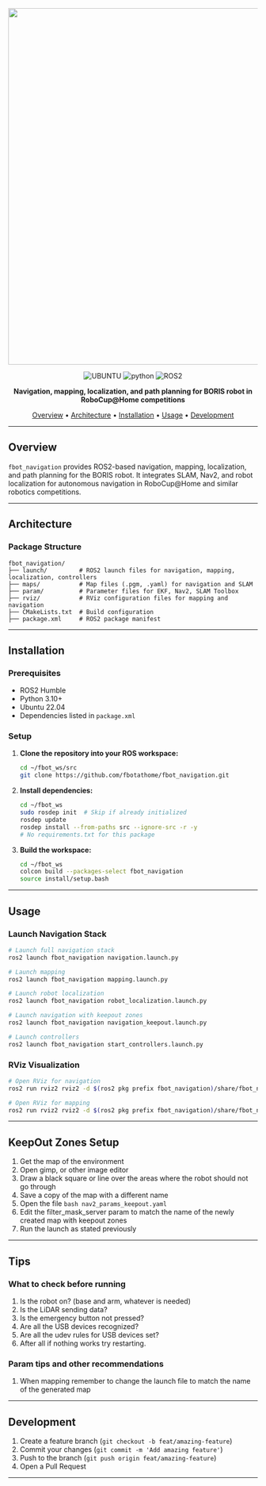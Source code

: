 <div align="center">

<img width="5280" height="719" alt="fbot_navigation" src="https://github.com/user-attachments/assets/21356d4a-a9cf-455a-a2cf-98670372ec48" />

![UBUNTU](https://img.shields.io/badge/UBUNTU-22.04-orange?style=for-the-badsge&logo=ubuntu)
![python](https://img.shields.io/badge/python-3.10-blue?style=for-the-badsge&logo=python)
![ROS2](https://img.shields.io/badge/ROS2-Humble-blue?style=for-the-badsge&logo=ros)

**Navigation, mapping, localization, and path planning for BORIS robot in RoboCup@Home competitions**

[Overview](#overview) • [Architecture](#architecture) • [Installation](#installation) • [Usage](#usage) • [Development](#development)

</div>

---

## Overview

`fbot_navigation` provides ROS2-based navigation, mapping, localization, and path planning for the BORIS robot. It integrates SLAM, Nav2, and robot localization for autonomous navigation in RoboCup@Home and similar robotics competitions.

---

## Architecture

### Package Structure

```
fbot_navigation/
├── launch/         # ROS2 launch files for navigation, mapping, localization, controllers
├── maps/           # Map files (.pgm, .yaml) for navigation and SLAM
├── param/          # Parameter files for EKF, Nav2, SLAM Toolbox
├── rviz/           # RViz configuration files for mapping and navigation
├── CMakeLists.txt  # Build configuration
├── package.xml     # ROS2 package manifest
```

---

## Installation

### Prerequisites

- ROS2 Humble
- Python 3.10+
- Ubuntu 22.04
- Dependencies listed in `package.xml`

### Setup

1. **Clone the repository into your ROS workspace:**
   ```bash
   cd ~/fbot_ws/src
   git clone https://github.com/fbotathome/fbot_navigation.git
   ```

2. **Install dependencies:**
   ```bash
   cd ~/fbot_ws
   sudo rosdep init  # Skip if already initialized
   rosdep update
   rosdep install --from-paths src --ignore-src -r -y
   # No requirements.txt for this package
   ```

3. **Build the workspace:**
   ```bash
   cd ~/fbot_ws
   colcon build --packages-select fbot_navigation
   source install/setup.bash
   ```

---

## Usage

### Launch Navigation Stack

```bash
# Launch full navigation stack
ros2 launch fbot_navigation navigation.launch.py

# Launch mapping
ros2 launch fbot_navigation mapping.launch.py

# Launch robot localization
ros2 launch fbot_navigation robot_localization.launch.py

# Launch navigation with keepout zones
ros2 launch fbot_navigation navigation_keepout.launch.py

# Launch controllers
ros2 launch fbot_navigation start_controllers.launch.py
```

### RViz Visualization

```bash
# Open RViz for navigation
ros2 run rviz2 rviz2 -d $(ros2 pkg prefix fbot_navigation)/share/fbot_navigation/rviz/navigation.rviz

# Open RViz for mapping
ros2 run rviz2 rviz2 -d $(ros2 pkg prefix fbot_navigation)/share/fbot_navigation/rviz/mapping.rviz
```

---

## KeepOut Zones Setup

1. Get the map of the environment
2. Open gimp, or other image editor
3. Draw a black square or line over the areas where the robot should not go through
4. Save a copy of the map with a different name
5. Open the file ```bash nav2_params_keepout.yaml``` 
6. Edit the filter_mask_server param to match the name of the newly created map with keepout zones
7. Run the launch as stated previously

---

## Tips
### What to check before running

1. Is the robot on? (base and arm, whatever is needed)
2. Is the LiDAR sending data?
3. Is the emergency button not pressed?
4. Are all the USB devices recognized?
5. Are all the udev rules for USB devices set?
6. After all if nothing works try restarting.


### Param tips and other recommendations

1. When mapping remember to change the launch file to match the name of the generated map
---

## Development

1. Create a feature branch (`git checkout -b feat/amazing-feature`)
2. Commit your changes (`git commit -m 'Add amazing feature'`)
3. Push to the branch (`git push origin feat/amazing-feature`)
4. Open a Pull Request

---
